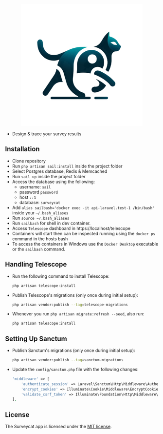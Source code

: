 <p align="center"><a href="https://laravel.com" target="_blank"><img src="public/app-logo.png" width="400"></a></p>

- Design & trace your survey results

## Installation

- Clone repository
- Run `php artisan sail:install` inside the project folder
- Select Postgres database, Redis & Memcached
- Run `sail up` inside the project folder
- Access the database using the following:
    - username: `sail`
    - password `password`
    - host `::1`
    - database: `surveycat`
- Add `alias sailbash='docker exec -it api-laravel.test-1 /bin/bash'` inside your `~/.bash_aliases`
- Run `source ~/.bash_aliases`
- Run `sailbash` for shell in dev container.
- Access `Telescope` dashboard in https://localhost/telescope
- Containers will start then can be inspected running using the `docker ps` command in the hosts bash
- To access the containers in Windows use the `Docker Desktop` executable or the `sailbash` command.

## Handling Telescope

- Run the following command to install Telescope:
    ```sh
    php artisan telescope:install
    ```

- Publish Telescope's migrations (only once during initial setup):
    ```sh
    php artisan vendor:publish --tag=telescope-migrations
    ```

- Whenever you run `php artisan migrate:refresh --seed`, also run:
    ```sh
    php artisan telescope:install
    ```

## Setting Up Sanctum

- Publish Sanctum's migrations (only once during initial setup):
    ```sh
    php artisan vendor:publish --tag=sanctum-migrations
    ```

- Update the `config/sanctum.php` file with the following changes:
    ```php
    'middleware' => [
        'authenticate_session' => Laravel\Sanctum\Http\Middleware\AuthenticateSession::class,
        'encrypt_cookies' => Illuminate\Cookie\Middleware\EncryptCookies::class,
        'validate_csrf_token' => Illuminate\Foundation\Http\Middleware\ValidateCsrfToken::class,
    ],
    ```

## License

The Surveycat app is licensed under the [MIT license](https://opensource.org/licenses/MIT).
